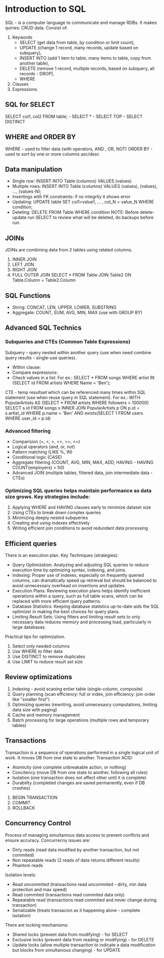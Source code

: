# Introduction to SQL 
SQL - is a computer language to communicate and manage RDBs.
It makes quiries: CRUD data. 
Consist of:
1. Keywords
    - SELECT (get data from table, by condition or limit count), 
    - UPDATE (change 1 record, many records, update based on subquery), 
    - INSERT INTO (add 1 item to table, many items to table, copy from another table), 
    - DELETE (remove 1 record, multiple records, based on subquery, all records - DROP), 
    - WHERE
2. Clauses 
3. Expressions.

## SQL for SELECT
SELECT col1, col2 FROM table; 
    - SELECT *
    - SELECT TOP
    - SELECT DISTINCT

## WHERE and ORDER BY
WHERE - used to filter data (with operators, AND , OR, NOT)
ORDER BY - used to sort by one or more columns asc/desc

## Data manipulation
- Single row: INSERT INTO Table (columns) VALUES (values)
- Multiple rows: INSERT INTO Table (columns) VALUES (values), (values), ..., (values-N);
- Insertings with FK constraints: if no integrity it shows error
- Updating: UPDATE table SET col1=value1, ... , col_N = value_N WHERE condition;
- Deleting: DELETE FROM Table WHERE condition
NOTE: Before delete-update run SELECT to review what will be deleted, do backups before run.

## JOINs
JOINs are combining data from 2 tables using related columns.
1. INNER JOIN 
2. LEFT JION 
3. RIGHT JION 
4. FULL OUTER JOIN 
SELECT * FROM Table JOIN Table2 ON Table.Column = Table2.Column 

## SQL Functions
- String: CONCAT, LEN, UPPER, LOWER, SUBSTRING
- Aggregate: COUNT, SUM, AVG, MIN, MAX (use with GROUP BY)

## Advanced SQL Technics

### Subqueries and CTEs (Common Table Expressions)
Subquery - query nested within another query (use when need combine query results - single-use queries).  
- Within clause:
- Compare expressions: 
- Check values in a list: 
For ex.: SELECT * FROM songs WHERE artist IN (SELECT id FROM artists WHERE Name = 'Ben');

CTE - temp resultset which can be referenced many times within SQL statement (use when reuse query in SQL statement).
For ex.: WITH PopularArtists AS (SELECT * FROM artists WHERE followers > 100000)
            SELECT s.id FROM songs s INNER JOIN PopularArtists p ON p.id = s.artist_id
            WHERE p.name = 'Ben' AND exists(SELECT 1 FROM users WHERE user_id = p.id)
### Advanced filtering
- Comparision (=, <, >, <>, >=, <=)
- Logical operators (and, or, not)
- Pattern matching (LIKE %, IN)
- Conditional logic (CASE)
- Aggregate filtering (COUNT, AVG, MIN, MAX, ADD, HAVING - HAVING COUNT(employers) > 50)
- Advanced JOIN (multiple tables, filtered data, join intermediate data - CTEs)

### Optimizing SQL queries helps maintain performance as data size grows. Key strategies include:
1. Applying WHERE and HAVING clauses early to minimize dataset size
2. Using CTEs to break down complex queries
3. Minimizing deeply nested subqueries
4. Creating and using indexes effectively
5. Writing efficient join conditions to avoid redundant data processing

## Efficient queries
There is an execution plan. 
Key Techniques (strategies):
- Query Optimization: Analyzing and adjusting SQL queries to reduce execution time by optimizing syntax, indexing, and joins.
- Indexing: Proper use of indexes, especially on frequently queried columns, can dramatically speed up retrieval but should be balanced to avoid unnecessary overhead on insertions and updates.
- Execution Plans: Reviewing execution plans helps identify inefficient operations within a query, such as full table scans, which can be replaced with more efficient query patterns.
- Database Statistics: Keeping database statistics up-to-date aids the SQL optimizer in making the best choices for query plans.
- Limiting Result Sets: Using filters and limiting result sets to only necessary data reduces memory and processing load, particularly in large databases.

Practical tips for optimization.
1. Select only needed columns
2. Use WHERE to filter data
3. Use DISTINCT to remove duplicates
4. Use LIMIT to reduce result set size

## Review optimizations
1. Indexing - avoid scaning entier table (single-column, composite)
2. Query planning (scan efficiency: full or index, join efficiency: join order like "smaller first")
3. Optimizing queries (rewriting, avoid unnecesasry computations, limiting data size with paging) 
4. Cache and memory management
5. Batch processing for large operations (multiple rows and temporary tables)

## Transactions
Transaction is a sequence of operations performed in a single logical unit of work. It moves DB from one state to another.
Transaction ACID:
- Atomicity (one complete unbreakable action, or nothing)
- Concitency (move DB from one state to another, following all rules)
- Isolation (one transaction does not affect other until it is complete)
- Durability (completed changes are saved permanently, even if DB crashes)

1. BEGIN TRANSACTION
2. COMMIT
3. ROLLBACK

## Concurrency Control
Process of managing simultanious data access to prevent conflicts and ensure accuracy.
Concurrecny issues are:
- Dirty reads (read data modified by another transaction, but not commited)
- Non repeatable reads (2 reads of data returns different results)
- Phantom reads

Isolation levels:
- Read uncommited (transactions read uncommited - dirty, min data protection and max speed)
- Read commited (transactions read commited data only)
- Repeatable read (transactions read commited and never change during transaction)
- Serializable (treats transacion as it happening alone - complete isolation)

There are locking mechanisms:
- Shared locks (prevent data from modifying) - for SELECT
- Exclusive locks (prevent data from reading or modifying) - for DELETE
- Update locks (allow multiple transaction to indicate a data modification but blocks from simultanious changing) - for UPDATE
